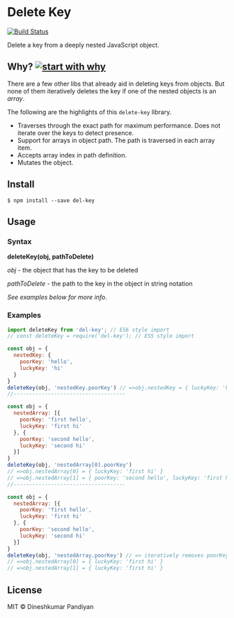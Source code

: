 # Delete Key
[![Build Status](https://travis-ci.org/flexdinesh/del-key.svg?branch=master)](https://travis-ci.org/flexdinesh/del-key)

Delete a key from a deeply nested JavaScript object.

## Why? [![start with why](https://img.shields.io/badge/start%20with-why%3F-brightgreen.svg?style=flat)](http://www.ted.com/talks/simon_sinek_how_great_leaders_inspire_action)

There are a few other libs that already aid in deleting keys from objects. But none of them iteratively deletes the key if one of the nested objects is an _array_.

The following are the highlights of this `delete-key` library.
  - Traverses through the exact path for maximum performance. Does not iterate over the keys to detect presence.
  - Support for arrays in object path. The path is traversed in each array item.
  - Accepts array index in path definition.
  - Mutates the object.


## Install

```
$ npm install --save del-key
```

## Usage

### Syntax

**deleteKey(obj, pathToDelete)**

_obj_ - the object that has the key to be deleted

_pathToDelete_ - the path to the key in the object in string notation

_See examples below for more info_.


### Examples

```js
import deleteKey from 'del-key'; // ES6 style import
// const deleteKey = require('del-key'); // ES5 style import

const obj = {
  nestedKey: {
    poorKey: 'hello',
    luckyKey: 'hi'
  }
}
deleteKey(obj, 'nestedKey.poorKey') // =>obj.nestedKey = { luckyKey: 'hi' }
//------------------------------------

const obj = {
  nestedArray: [{
    poorKey: 'first hello',
    luckyKey: 'first hi'
  }, {
    poorKey: 'second hello',
    luckyKey: 'second hi'
  }]
}
deleteKey(obj, 'nestedArray[0].poorKey')
// =>obj.nestedArray[0] = { luckyKey: 'first hi' }
// =>obj.nestedArray[1] = { poorKey: 'second hello', luckyKey: 'first hi' }
//------------------------------------

const obj = {
  nestedArray: [{
    poorKey: 'first hello',
    luckyKey: 'first hi'
  }, {
    poorKey: 'second hello',
    luckyKey: 'second hi'
  }]
}
deleteKey(obj, 'nestedArray.poorKey') // => iteratively removes poorKey from each item in nestedArray
// =>obj.nestedArray[0] = { luckyKey: 'first hi' }
// =>obj.nestedArray[1] = { luckyKey: 'first hi' }

```


## License

MIT © Dineshkumar Pandiyan
